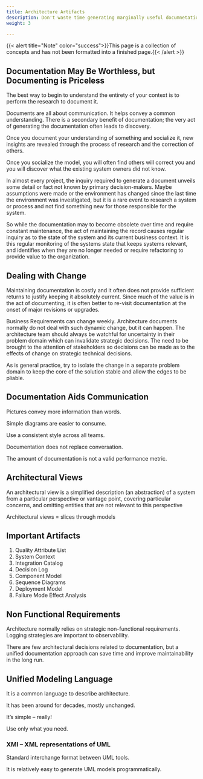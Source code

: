 ```yaml
---
title: Architecture Artifacts
description: Don't waste time generating marginally useful documnetation. Focus on documentation that is the most valuable and contributes to the success of your projects.
weight: 3

---
```

{{< alert title="Note" color="success">}}This page is a collection of concepts and has not been formatted into a finished page.{{< /alert >}}

## Documentation May Be Worthless, but Documenting is Priceless

The best way to begin to understand the entirety of your context is to perform the research to document it. 

Documents are all about communication. It helps convey a common understanding. There is a secondary benefit of documentation; the very act of generating the documentation often leads to discovery.

Once you document your understanding of something and socialize it, new insights are revealed through the process of research and the correction of others.

Once you socialize the model, you will often find others will correct you and you will discover what the existing system owners did not know.

In almost every project, the inquiry required to generate a document unveils some detail or fact not known by primary decision-makers. Maybe assumptions were made or the environment has changed since the last time the environment was investigated, but it is a rare event to research a system or process and not find something new for those responsible for the system.

So while the documentation may to become obsolete over time and require constant maintenance, the act of maintaining the record causes regular inquiry as to the state of the system and its current business context. It is this regular monitoring of the systems state that keeps systems relevant, and identifies when they are no longer needed or require refactoring to provide value to the organization.

## Dealing with Change

Maintaining documentation is costly and it often does not provide sufficient returns to justify keeping it absolutely current. Since much of the value is in the act of documenting, it is often better to re-visit documentation at the onset of major revisions or upgrades.

Business Requirements can change weekly. Architecture documents normally do not deal with such dynamic change, but it can happen. The architecture team should always be watchful for uncertainty in their problem domain which can invalidate strategic decisions. The need to be brought to the attention of stakeholders so decisions can be made as to the effects of change on strategic technical decisions.

As is general practice, try to isolate the change in a separate problem domain to keep the core of the solution stable and allow the edges to be pliable. 

## Documentation Aids Communication

Pictures convey more information than words.

Simple diagrams are easier to consume.

Use a consistent style across all teams.

Documentation does not replace conversation.

The amount of documentation is not a valid performance metric.


## Architectural Views

An architectural view is a simplified description (an abstraction) of a system from a particular perspective or vantage point, covering particular concerns, and omitting entities that are not relevant to this perspective

Architectural views = slices through models


## Important Artifacts
1. Quality Attribute List
1. System Context
1. Integration Catalog
1. Decision Log
1. Component Model
1. Sequence Diagrams
1. Deployment Model
1. Failure Mode Effect Analysis


## Non Functional Requirements

Architecture normally relies on strategic non-functional requirements. Logging strategies are important to observability.

There are few architectural decisions related to documentation, but a unified documentation approach can save time and improve maintainability in the long run.


## Unified Modeling Language

It is a common language to describe architecture.

It has been around for decades, mostly unchanged.

It’s simple – really!

Use only what you need.

### XMI – XML representations of UML

Standard interchange format between UML tools.

It is relatively easy to generate UML models programmatically.
